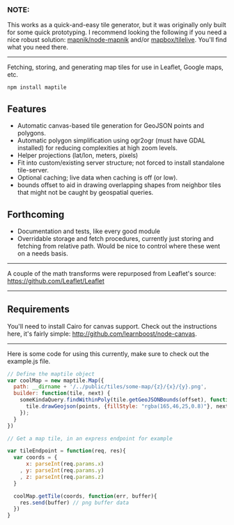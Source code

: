 ### NOTE:
This works as a quick-and-easy tile generator, but it was originally only built for some quick prototyping. I recommend looking the following if you need a nice robust solution: [mapnik/node-mapnik](https://github.com/mapnik/node-mapnik) and/or [mapbox/tilelive](https://github.com/mapbox/tilelive.js). You'll find what you need there.

--------------

Fetching, storing, and generating map tiles for use in Leaflet, Google maps, etc.

`npm install maptile`

## Features
+ Automatic canvas-based tile generation for GeoJSON points and polygons.
+ Automatic polygon simplification using ogr2ogr (must have GDAL installed) for reducing complexities at high zoom levels.
+ Helper projections (lat/lon, meters, pixels)
+ Fit into custom/existing server structure; not forced to install standalone tile-server.
+ Optional caching; live data when caching is off (or low).
+ bounds offset to aid in drawing overlapping shapes from neighbor tiles that might not be caught by geospatial queries.

## Forthcoming
+ Documentation and tests, like every good module
+ Overridable storage and fetch procedures, currently just storing and fetching from relative path. Would be nice to control where these went on a needs basis.

------

A couple of the math transforms were repurposed from Leaflet's source: https://github.com/Leaflet/Leaflet

------

## Requirements

You'll need to install Cairo for canvas support. Check out the instructions here, it's fairly simple: http://github.com/learnboost/node-canvas.

------

Here is some code for using this currently, make sure to check out the example.js file.

```javascript
// Define the maptile object
var coolMap = new maptile.Map({
  path: __dirname + '/../public/tiles/some-map/{z}/{x}/{y}.png',
  builder: function(tile, next) {
    someKindaQuery.findWithinPoly(tile.getGeoJSONBounds(offset), function(err, points){
      tile.drawGeojson(points, {fillStyle: "rgba(165,46,25,0.8)"}, next)
    });
  }
})

// Get a map tile, in an express endpoint for example

var tileEndpoint = function(req, res){
  var coords = {
      x: parseInt(req.params.x)
    , y: parseInt(req.params.y)
    , z: parseInt(req.params.z)
  }

  coolMap.getTile(coords, function(err, buffer){
    res.send(buffer) // png buffer data
  })  
}
```
